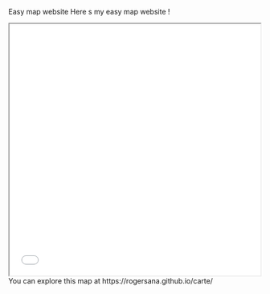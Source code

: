 Easy map website
Here s my easy map website !
<iframe src="ManausMap.html" height="500" width="500"></iframe>
You can explore this map at https://rogersana.github.io/carte/ 
